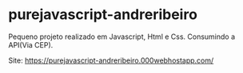 # purejavascript-andreribeiro
Pequeno projeto realizado em Javascript, Html e Css. Consumindo a API(Via CEP).

Site: https://purejavascript-andreribeiro.000webhostapp.com/

